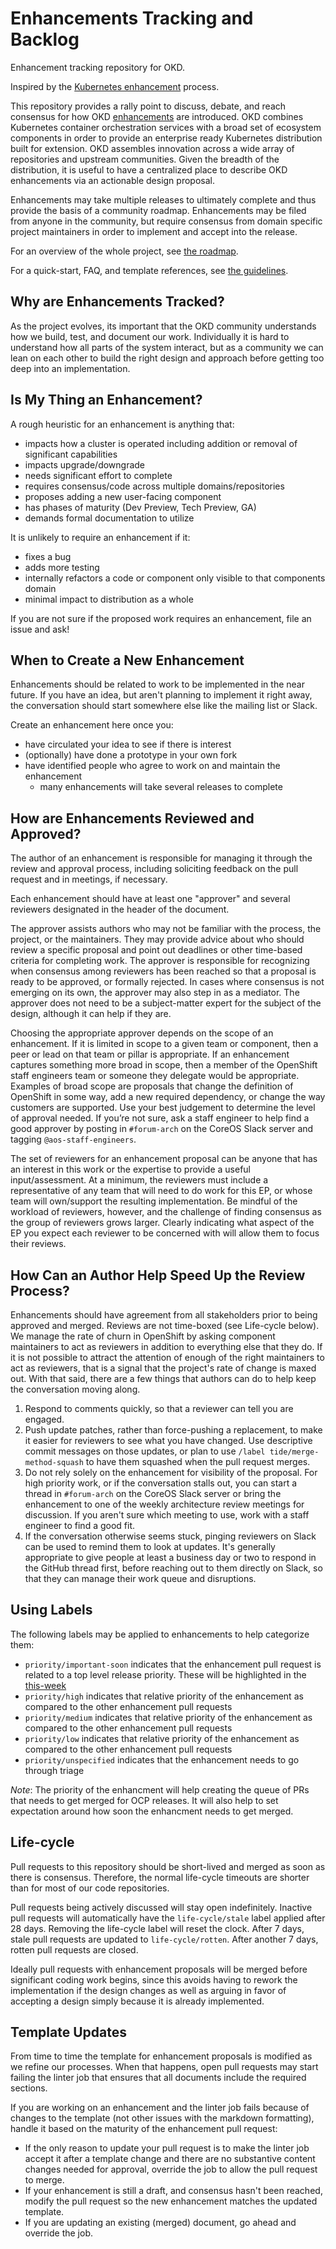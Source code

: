 # Enhancements Tracking and Backlog

Enhancement tracking repository for OKD.

Inspired by the [Kubernetes enhancement](https://github.com/kubernetes/enhancements) process.

This repository provides a rally point to discuss, debate, and reach consensus
for how OKD [enhancements](./enhancements) are introduced.  OKD combines
Kubernetes container orchestration services with a broad set of ecosystem
components in order to provide an enterprise ready Kubernetes distribution built
for extension.  OKD assembles innovation across a wide array of repositories and
upstream communities.  Given the breadth of the distribution, it is useful to
have a centralized place to describe OKD enhancements via an actionable design
proposal.

Enhancements may take multiple releases to ultimately complete and thus provide
the basis of a community roadmap.  Enhancements may be filed from anyone in the
community, but require consensus from domain specific project maintainers in
order to implement and accept into the release.

For an overview of the whole project, see [the roadmap](ROADMAP.md).

For a quick-start, FAQ, and template references, see [the guidelines](guidelines/README.md).

## Why are Enhancements Tracked?

As the project evolves, its important that the OKD community understands how we
build, test, and document our work.  Individually it is hard to understand how
all parts of the system interact, but as a community we can lean on each other
to build the right design and approach before getting too deep into an
implementation.

## Is My Thing an Enhancement?

A rough heuristic for an enhancement is anything that:

- impacts how a cluster is operated including addition or removal of significant
  capabilities
- impacts upgrade/downgrade
- needs significant effort to complete
- requires consensus/code across multiple domains/repositories
- proposes adding a new user-facing component
- has phases of maturity (Dev Preview, Tech Preview, GA)
- demands formal documentation to utilize

It is unlikely to require an enhancement if it:

- fixes a bug
- adds more testing
- internally refactors a code or component only visible to that components
  domain
- minimal impact to distribution as a whole

If you are not sure if the proposed work requires an enhancement, file an issue
and ask!

## When to Create a New Enhancement

Enhancements should be related to work to be implemented in the near
future. If you have an idea, but aren't planning to implement it right
away, the conversation should start somewhere else like the mailing
list or Slack.

Create an enhancement here once you:

- have circulated your idea to see if there is interest
- (optionally) have done a prototype in your own fork
- have identified people who agree to work on and maintain the enhancement
  - many enhancements will take several releases to complete

## How are Enhancements Reviewed and Approved?

The author of an enhancement is responsible for managing it through
the review and approval process, including soliciting feedback on the pull request
and in meetings, if necessary.

Each enhancement should have at least one "approver" and several
reviewers designated in the header of the document.

The approver assists authors who may not be familiar with the process,
the project, or the maintainers. They may provide advice about who
should review a specific proposal and point out deadlines or other
time-based criteria for completing work. The approver is responsible
for recognizing when consensus among reviewers has been reached so that a proposal is
ready to be approved, or formally rejected. In cases where consensus
is not emerging on its own, the approver may also step in as a
mediator. The approver does not need to be a subject-matter expert for
the subject of the design, although it can help if they are.

Choosing the appropriate approver depends on the scope of an
enhancement. If it is limited in scope to a given team or component,
then a peer or lead on that team or pillar is appropriate.  If an
enhancement captures something more broad in scope, then a member of
the OpenShift staff engineers team or someone they delegate would be
appropriate.  Examples of broad scope are proposals that change the
definition of OpenShift in some way, add a new required dependency, or
change the way customers are supported.  Use your best judgement to
determine the level of approval needed.  If you’re not sure, ask a
staff engineer to help find a good approver by posting in
`#forum-arch` on the CoreOS Slack server and tagging
`@aos-staff-engineers`.

The set of reviewers for an enhancement proposal can be anyone that
has an interest in this work or the expertise to provide a useful
input/assessment.  At a minimum, the reviewers must include a
representative of any team that will need to do work for this EP, or
whose team will own/support the resulting implementation. Be mindful
of the workload of reviewers, however, and the challenge of finding
consensus as the group of reviewers grows larger. Clearly indicating
what aspect of the EP you expect each reviewer to be concerned with
will allow them to focus their reviews.

## How Can an Author Help Speed Up the Review Process?

Enhancements should have agreement from all stakeholders prior to
being approved and merged. Reviews are not time-boxed (see Life-cycle
below). We manage the rate of churn in OpenShift by asking component
maintainers to act as reviewers in addition to everything else that
they do.  If it is not possible to attract the attention of enough of
the right maintainers to act as reviewers, that is a signal that the
project's rate of change is maxed out. With that said, there are a few
things that authors can do to help keep the conversation moving along.

1. Respond to comments quickly, so that a reviewer can tell you are
   engaged.
2. Push update patches, rather than force-pushing a replacement, to
   make it easier for reviewers to see what you have changed. Use
   descriptive commit messages on those updates, or plan to use
   `/label tide/merge-method-squash` to have them squashed when the
   pull request merges.
3. Do not rely solely on the enhancement for visibility of the
   proposal. For high priority work, or if the conversation stalls
   out, you can start a thread in `#forum-arch` on the CoreOS Slack
   server or bring the enhancement to one of the weekly architecture
   review meetings for discussion. If you aren't sure which meeting to
   use, work with a staff engineer to find a good fit.
4. If the conversation otherwise seems stuck, pinging reviewers on
   Slack can be used to remind them to look at updates. It's generally
   appropriate to give people at least a business day or two to
   respond in the GitHub thread first, before reaching out to them
   directly on Slack, so that they can manage their work queue and
   disruptions.

## Using Labels

The following labels may be applied to enhancements to help categorize them:
- `priority/important-soon` indicates that the enhancement pull request is related to a
top level release priority. These will be highlighted in the [this-week](this-week/)
- `priority/high`  indicates that relative priority of the enhancement as compared
 to the other enhancement pull requests
- `priority/medium`  indicates that relative priority of the enhancement as compared
 to the other enhancement pull requests
- `priority/low` indicates that relative priority of the enhancement as compared
 to the other enhancement pull requests
- `priority/unspecified`  indicates that the enhancement needs to go through triage

*Note*: The priority of the enhancment will help creating the queue of PRs that needs
 to get merged for OCP releases. It will also help to set expectation around how soon
 the enhancment needs to get merged.

## Life-cycle

Pull requests to this repository should be short-lived and merged as
soon as there is consensus. Therefore, the normal life-cycle timeouts
are shorter than for most of our code repositories.

Pull requests being actively discussed will stay open
indefinitely. Inactive pull requests will automatically have the
`life-cycle/stale` label applied after 28 days. Removing the
life-cycle label will reset the clock. After 7 days, stale pull
requests are updated to `life-cycle/rotten`. After another 7 days,
rotten pull requests are closed.

Ideally pull requests with enhancement proposals will be merged before
significant coding work begins, since this avoids having to rework the
implementation if the design changes as well as arguing in favor of
accepting a design simply because it is already implemented.

## Template Updates

From time to time the template for enhancement proposals is modified
as we refine our processes. When that happens, open pull requests may
start failing the linter job that ensures that all documents include
the required sections.

If you are working on an enhancement and the linter job fails because
of changes to the template (not other issues with the markdown
formatting), handle it based on the maturity of the enhancement pull
request:

* If the only reason to update your pull request is to make the linter job
  accept it after a template change and there are no substantive
  content changes needed for approval, override the job to allow the
  pull request to merge.
* If your enhancement is still a draft, and consensus hasn't been
  reached, modify the pull request so the new enhancement matches the updated
  template.
* If you are updating an existing (merged) document, go ahead and
  override the job.
